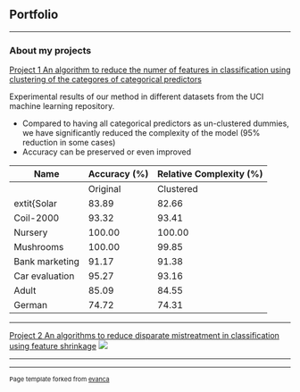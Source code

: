 ## Portfolio

---

### About my projects 

[Project 1 An algorithm to reduce the numer of features in classification using clustering of the categores of categorical predictors](https://marcelagalvisres.github.io/clustcat/)

Experimental results of our method in different datasets from the UCI machine learning repository. 

- Compared to having all categorical predictors as un-clustered dummies, we have significantly reduced the complexity of the model (95\% reduction in some cases)
- Accuracy can be preserved or even improved


| Name | Accuracy ($\%$) | Relative Complexity   ($\%$) |
|-------------------------------------------|-------------------------------------|-------------------------------------------------------------------|
|                       | Original                            | Clustered                                                         |
| extit{Solar                              | 83.89                               | 82.66                                                             |
| Coil-2000                        | 93.32                         | 93.41                                                       |
| Nursery                          | 100.00                        | 100.00                                                      |
| Mushrooms                        | 100.00                        | 99.85                                                       |
| Bank   marketing                 | 91.17                         | 91.38                                                       |
| Car evaluation                   | 95.27                               | 93.16                                                             |
| Adult                            | 85.09                         | 84.55                                                       |
| German                           | 74.72                         | 74.31   

---

[Project 2 An algorithms to reduce disparate mistreatment in classification using feature shrinkage](http://example.com/)
<img src="images/dummy_thumbnail.jpg?raw=true"/>

---





---
<p style="font-size:11px">Page template forked from <a href="https://github.com/evanca/quick-portfolio">evanca</a></p>
<!-- Remove above link if you don't want to attibute -->
